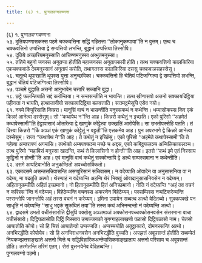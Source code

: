 ```yaml
---
title: (६) १. पुग्गलवग्गवण्णना

---
```

(६) १. पुग्गलवग्गवण्णना  
५३. दुतियपण्णासकस्स पठमे चक्कवत्तिना सद्धिं गहितत्ता ‘‘लोकानुकम्पाया’’ति न वुत्तम्। एत्थ च चक्कवत्तिनो उप्पत्तिया द्वे सम्पत्तियो लभन्ति, बुद्धानं उप्पत्तिया तिस्सोपि।  
५४. दुतिये अच्छरियमनुस्साति आचिण्णमनुस्सा अब्भुतमनुस्सा।  
५५. ततिये बहुनो जनस्स अनुतप्पा होतीति महाजनस्स अनुतापकारी होति। तत्थ चक्कवत्तिनो कालकिरिया एकचक्कवाळे देवमनुस्सानं अनुतापं करोति, तथागतस्स कालकिरिया दससु चक्कवाळसहस्सेसु।  
५६. चतुत्थे थूपारहाति थूपस्स युत्ता अनुच्छविका। चक्कवत्तिनो हि चेतियं पटिजग्गित्वा द्वे सम्पत्तियो लभन्ति, बुद्धानं चेतियं पटिजग्गित्वा तिस्सोपि।  
५७. पञ्चमे बुद्धाति अत्तनो आनुभावेन चत्तारि सच्चानि बुद्धा।  
५८. छट्ठे फलन्तियाति सद्दं करोन्तिया। न सन्तसन्तीति न भायन्ति। तत्थ खीणासवो अत्तनो सक्कायदिट्ठिया पहीनत्ता न भायति, हत्थाजानीयो सक्कायदिट्ठिया बलवत्ताति। सत्तमट्ठमेसुपि एसेव नयो।  
६१. नवमे किंपुरिसाति किन्नरा। मानुसिं वाचं न भासन्तीति मनुस्सकथं न कथेन्ति। धम्मासोकस्स किर एकं किन्नरं आनेत्वा दस्सेसुम्। सो ‘‘कथापेथ न’’न्ति आह। किन्नरो कथेतुं न इच्छति। एको पुरिसो ‘‘अहमेतं कथापेस्सामी’’ति हेट्ठापासादं ओतारेत्वा द्वे खाणुके कोट्टेत्वा उक्खलिं आरोपेसि। सा उभतोपस्सेहि पतति। तं दिस्वा किन्नरो ‘‘किं अञ्ञं एकं खाणुकं कोट्टेतुं न वट्टती’’ति एत्तकमेव आह। पुन अपरभागे द्वे किन्नरे आनेत्वा दस्सेसुम्। राजा ‘‘कथापेथ ने’’ति आह। ते कथेतुं न इच्छिंसु। एको पुरिसो ‘‘अहमेते कथापेस्सामी’’ति ते गहेत्वा अन्तरापणं अगमासि। तत्थेको अम्बपक्कञ्च मच्छे च अद्दस, एको कबिट्ठफलञ्च अम्बिलिकाफलञ्च। तत्थ पुरिमो ‘‘महाविसं मनुस्सा खादन्ति, कथं ते किलासिनो न होन्ती’’ति आह। इतरो ‘‘कथं इमे एतं निस्साय कुट्ठिनो न होन्ती’’ति आह। एवं मानुसिं वाचं कथेतुं सक्कोन्तापि द्वे अत्थे सम्पस्समाना न कथेन्तीति।  
६२. दसमे अप्पटिवानोति अनुकण्ठितो अपच्चोसक्कितो।  
६३. एकादसमे असन्तसन्निवासन्ति असप्पुरिसानं सन्निवासम्। न वदेय्याति ओवादेन वा अनुसासनिया वा न वदेय्य, मा वदतूति अत्थो। थेरम्पाहं न वदेय्यन्ति अहम्पि थेरं भिक्खुं ओवादानुसासनिवसेन न वदेय्यम्। अहितानुकम्पीति अहितं इच्छमानो। नो हितानुकम्पीति हितं अनिच्छमानो। नोति नं वदेय्यन्ति ‘‘अहं तव वचनं न करिस्स’’न्ति नं वदेय्यम्। विहेठेय्यन्ति वचनस्स अकरणेन विहेठेय्यम्। पस्सम्पिस्स नप्पटिकरेय्यन्ति पस्सन्तोपि जानन्तोपि अहं तस्स वचनं न करेय्यम्। इमिना उपायेन सब्बत्थ अत्थो वेदितब्बो। सुक्कपक्खे पन साधूति नं वदेय्यन्ति ‘‘साधु भद्दकं सुकथितं तया’’ति तस्स कथं अभिनन्दन्तो नं वदेय्यन्ति अत्थो।  
६४. द्वादसमे उभतो वचीसंसारोति द्वीसुपि पक्खेसु अञ्ञमञ्ञं अक्कोसनपच्चक्कोसनवसेन संसरमाना वाचा वचीसंसारो। दिट्ठिपळासोति दिट्ठिं निस्साय उप्पज्जनको युगग्गाहलक्खणो पळासो दिट्ठिपळासो नाम। चेतसो आघातोति कोपो। सो हि चित्तं आघातेन्तो उप्पज्जति। अप्पच्चयोति अतुट्ठाकारो, दोमनस्सन्ति अत्थो। अनभिरद्धीति कोपोयेव। सो हि अनभिराधनवसेन अनभिरद्धीति वुच्चति। अज्झत्तं अवूपसन्तं होतीति सब्बम्पेतं नियकज्झत्तसङ्खाते अत्तनो चित्ते च सद्धिविहारिकअन्तेवासिकसङ्खाताय अत्तनो परिसाय च अवूपसन्तं होति। तस्मेतन्ति तस्मिं एतम्। सेसं वुत्तनयेनेव वेदितब्बन्ति।  
पुग्गलवग्गो पठमो।  